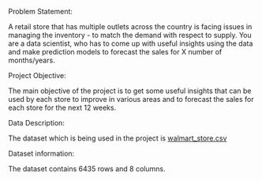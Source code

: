 Problem Statement:

A retail store that has multiple outlets across the country is facing issues in managing the
inventory - to match the demand with respect to supply. You are a data scientist, who has to come
up with useful insights using the data and make prediction models to forecast the sales for X
number of months/years.

Project Objective:

The main objective of the project is to get some useful insights that can be used by each store to
improve in various areas and to forecast the sales for each store for the next 12 weeks.

Data Description:

The dataset which is being used in the project is [walmart_store.csv](https://drive.google.com/file/d/1Ck2bzvBuP1noCXcqmgxQRKhOOgeeu5aY/view?usp=share_link)

Dataset information:

The dataset contains 6435 rows and 8 columns.

